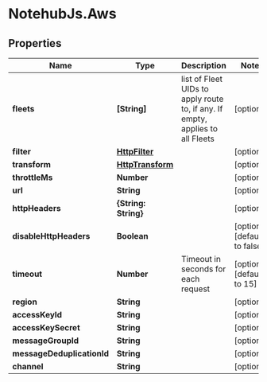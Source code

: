 # NotehubJs.Aws

## Properties

Name | Type | Description | Notes
------------ | ------------- | ------------- | -------------
**fleets** | **[String]** | list of Fleet UIDs to apply route to, if any.  If empty, applies to all Fleets | [optional] 
**filter** | [**HttpFilter**](HttpFilter.md) |  | [optional] 
**transform** | [**HttpTransform**](HttpTransform.md) |  | [optional] 
**throttleMs** | **Number** |  | [optional] 
**url** | **String** |  | [optional] 
**httpHeaders** | **{String: String}** |  | [optional] 
**disableHttpHeaders** | **Boolean** |  | [optional] [default to false]
**timeout** | **Number** | Timeout in seconds for each request | [optional] [default to 15]
**region** | **String** |  | [optional] 
**accessKeyId** | **String** |  | [optional] 
**accessKeySecret** | **String** |  | [optional] 
**messageGroupId** | **String** |  | [optional] 
**messageDeduplicationId** | **String** |  | [optional] 
**channel** | **String** |  | [optional] 


